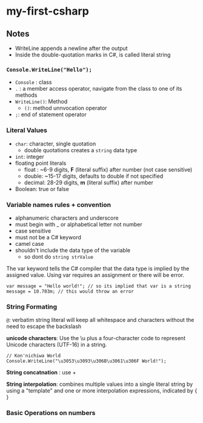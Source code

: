 # my-first-csharp

## Notes

- WriteLine appends a newline after the output
- Inside the double-quotation marks in C#, is called literal string

### `Console.WriteLine("Hello");`

- `Console` : class
- `.` : a member access operator, navigate from the class to one of its methods
- `WriteLine()`: Method
  - `()`: method unnvocation operator
- `;`: end of statement operator

### Literal Values

- `char`: character, single quotation
  - double quotations creates a `string` data type
- `int`: integer
- floating point literals
  - float : ~6-9 digits, **F** (literal suffix) after number (not case sensitive)
  - double: ~15-17 digits, defaults to double if not specified
  - decimal: 28-29 digits, **m** (literal suffix) after number
- Boolean: true or false

### Variable names rules + convention

- alphanumeric characters and underscore
- must begin with \_ or alphabetical letter not number
- case sensitive
- must not be a C# keyword
- camel case
- shouldn't include the data type of the variable
  - so dont do `string strValue`

The var keyword tells the C# compiler that the data type is implied by the assigned value. Using var requires an assignment or there will be error.

```
var message = "Hello world!"; // so its implied that var is a string
message = 10.703m; // this would throw an error
```

### String Formating

`@`: verbatim string literal will keep all whitespace and characters without the need to escape the backslash

**unicode characters**: Use the \u plus a four-character code to represent Unicode characters (UTF-16) in a string.

```
// Kon'nichiwa World
Console.WriteLine("\u3053\u3093\u306B\u3061\u306F World!");
```

**String concatnation** : use +

**String interpolation**: combines multiple values into a single literal string by using a "template" and one or more interpolation expressions, indicated by { }

### Basic Operations on numbers

